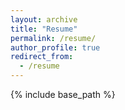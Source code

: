 ```yaml
---
layout: archive
title: "Resume"
permalink: /resume/
author_profile: true
redirect_from:
  - /resume
---
```


{% include base_path %}


